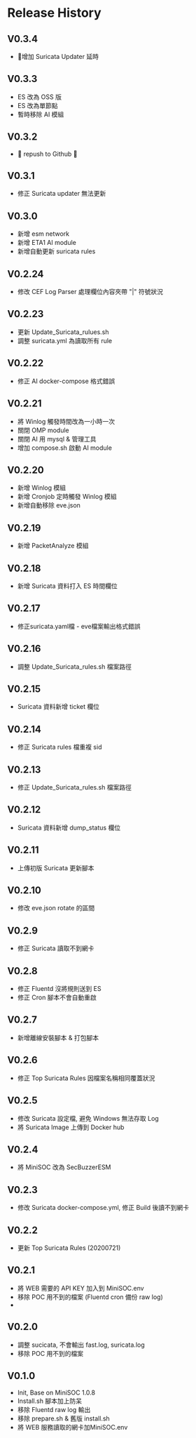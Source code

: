 # Release History
## V0.3.4
- 增加 Suricata Updater 延時

## V0.3.3
- ES 改為 OSS 版
- ES 改為單節點
- 暫時移除 AI 模組

## V0.3.2
- :tada: repush to Github :sparkler:

## V0.3.1
- 修正 Suricata updater 無法更新

## V0.3.0
- 新增 esm network
- 新增 ETA1 AI module
- 新增自動更新 suricata rules

## V0.2.24
- 修改 CEF Log Parser 處理欄位內容夾帶 "|" 符號狀況

## V0.2.23
- 更新 Update_Suricata_rulues.sh 
- 調整 suricata.yml 為讀取所有 rule

## V0.2.22
- 修正 AI docker-compose 格式錯誤

## V0.2.21
- 將 Winlog 觸發時間改為一小時一次
- 關閉 OMP module 
- 關閉 AI 用 mysql & 管理工具
- 增加 compose.sh 啟動 AI module

## V0.2.20
- 新增 Winlog 模組
- 新增 Cronjob 定時觸發 Winlog 模組
- 新增自動移除 eve.json

## V0.2.19
- 新增 PacketAnalyze 模組

## V0.2.18
- 新增 Suricata 資料打入 ES 時間欄位

## V0.2.17
- 修正suricata.yaml檔 - eve檔案輸出格式錯誤

## V0.2.16
- 調整 Update_Suricata_rules.sh 檔案路徑

## V0.2.15
- Suricata 資料新增 ticket 欄位

## V0.2.14
- 修正 Suricata rules 檔重複 sid

## V0.2.13
- 修正 Update_Suricata_rules.sh 檔案路徑

## V0.2.12
- Suricata 資料新增 dump_status 欄位

## V0.2.11
- 上傳初版 Suricata 更新腳本

## V0.2.10
- 修改 eve.json rotate 的區間
 
## V0.2.9
- 修正 Suricata 讀取不到網卡

## V0.2.8
- 修正 Fluentd 沒將規則送到 ES
- 修正 Cron 腳本不會自動重啟

## V0.2.7
- 新增離線安裝腳本 & 打包腳本

## V0.2.6
- 修正 Top Suricata Rules 因檔案名稱相同覆蓋狀況

## V0.2.5
- 修改 Suricata 設定檔, 避免 Windows 無法存取 Log
- 將 Suricata Image 上傳到 Docker hub

## V0.2.4
- 將 MiniSOC 改為 SecBuzzerESM

## V0.2.3
- 修改 Suricata docker-compose.yml, 修正 Build 後讀不到網卡

## V0.2.2
- 更新 Top Suricata Rules (20200721)

## V0.2.1
- 將 WEB 需要的 API KEY 加入到 MiniSOC.env
- 移除 POC 用不到的檔案 (Fluentd cron 備份 raw log)
- 
## V0.2.0
- 調整 sucicata, 不會輸出 fast.log, suricata.log
- 移除 POC 用不到的檔案

## V0.1.0
- Init, Base on MiniSOC 1.0.8
- Install.sh 腳本加上防呆
- 移除 Fluentd raw log 輸出
- 移除 prepare.sh & 舊版 install.sh
- 將 WEB 服務讀取的網卡加MiniSOC.env
